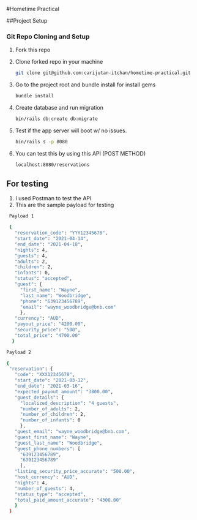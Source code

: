 #Hometime Practical

##Project Setup

### Git Repo Cloning and Setup

1. Fork this repo
2. Clone forked repo in your machine

   ```bash
   git clone git@github.com:carijutan-itchan/hometime-practical.git
   ```
3. Go to the project root and bundle install for install gems

   ```bash
   bundle install
   ```
4. Create database and run migration

   ```bash
   bin/rails db:create db:migrate
   ```
5. Test if the app server will boot w/ no issues.

   ```bash
   bin/rails s -p 8080
   ```
6. You can test this by using this API (POST METHOD)
   ```bash
   localhost:8080/reservations
   ```
   
 ## For testing
 1. I used Postman to test the API
 2. This are the sample payload for testing
 
   ```bash
    Payload 1

    {
      "reservation_code": "YYY12345678",
      "start_date": "2021-04-14",
      "end_date": "2021-04-18",
      "nights": 4,
      "guests": 4,
      "adults": 2,
      "children": 2,
      "infants": 0,
      "status": "accepted",
      "guest": {
        "first_name": "Wayne",
        "last_name": "Woodbridge",
        "phone": "639123456789",
        "email": "wayne_woodbridge@bnb.com"
        },
      "currency": "AUD",
      "payout_price": "4200.00",
      "security_price": "500",
      "total_price": "4700.00"
     }
   ```
   ```bash
   Payload 2
   
   {
    "reservation": {
      "code": "XXX12345678",
      "start_date": "2021-03-12",
      "end_date": "2021-03-16",
      "expected_payout_amount": "3800.00",
      "guest_details": {
        "localized_description": "4 guests",
        "number_of_adults": 2,
        "number_of_children": 2,
        "number_of_infants": 0
        },
      "guest_email": "wayne_woodbridge@bnb.com",
      "guest_first_name": "Wayne",
      "guest_last_name": "Woodbridge",
      "guest_phone_numbers": [
        "639123456789",
        "639123456789"
        ],
      "listing_security_price_accurate": "500.00",
      "host_currency": "AUD",
      "nights": 4,
      "number_of_guests": 4,
      "status_type": "accepted",
      "total_paid_amount_accurate": "4300.00"
      }
    }
   ```

 
